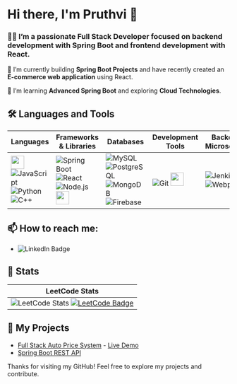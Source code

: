 # Hi there, I'm Pruthvi 👋

### 👨‍💻 I’m a passionate **Full Stack Developer** focused on backend development with **Spring Boot** and frontend development with **React**.

🔭 I’m currently building **Spring Boot Projects** and have recently created an **E-commerce web application** using React.

🌱 I’m learning **Advanced Spring Boot** and exploring **Cloud Technologies**.

## 🛠️ Languages and Tools

| **Languages**                                                                 | **Frameworks & Libraries**                                                       | **Databases**                                                             | **Development Tools**                                                     | **Backend & Microservices**                                              | **Additional Skills**                                                    |
|-------------------------------------------------------------------------------|----------------------------------------------------------------------------------|---------------------------------------------------------------------------|---------------------------------------------------------------------------|---------------------------------------------------------------------------|---------------------------------------------------------------------------|
| <img src="https://img.icons8.com/color/30/java-coffee-cup-logo.png" width="30"/> ![JavaScript](https://img.icons8.com/color/30/javascript.png)                    ![Python](https://img.icons8.com/color/30/python.png)                      ![C++](https://img.icons8.com/color/30/c-plus-plus-logo.png)               | ![Spring Boot](https://img.icons8.com/color/30/spring-logo.png)           ![React](https://img.icons8.com/color/30/react-native.png)                 ![Node.js](https://img.icons8.com/color/30/nodejs.png)                     <img src="https://cdn.jsdelivr.net/gh/devicons/devicon/icons/express/express-original.svg" width="30" height="30"/>                   | ![MySQL](https://img.icons8.com/color/30/mysql-logo.png)                  ![PostgreSQL](https://img.icons8.com/color/30/postgreesql.png)            ![MongoDB](https://img.icons8.com/color/30/mongodb.png)                   ![Firebase](https://img.icons8.com/color/30/firebase.png)                 | ![Git](https://img.icons8.com/color/30/git.png)                           <img src="https://upload.wikimedia.org/wikipedia/commons/5/52/Maven_logo.png" width="30" height="30"/> | ![Jenkins](https://img.icons8.com/color/30/jenkins.png)                   ![Webpack](https://img.icons8.com/color/30/webpack.png)                   | ![REST API](https://img.icons8.com/ios/30/api.png)                        ![GraphQL](https://img.icons8.com/color/30/graphql.png)                   <img src="https://cdn.jsdelivr.net/gh/devicons/devicon/icons/docker/docker-original.svg" width="30" height="30"/> | ![Data Structures](https://img.icons8.com/external-flat-juicy-fish/30/external-data-structure-data-science-flat-flat-juicy-fish.png) ![OOP](https://img.icons8.com/external-flat-juicy-fish/30/external-oop-data-science-flat-flat-juicy-fish.png) |


## 📫 How to reach me:
- ![LinkedIn Badge](https://img.shields.io/badge/LinkedIn-Pruthvi%20Singama-blue?style=flat-square&logo=linkedin&logoColor=white)

## 🚀 Stats

| **LeetCode Stats** |
|---------------------|
| ![LeetCode Stats](https://leetcard.jacoblin.cool/Singam_007?theme=dark&font=robot&extension=leetcode) [![LeetCode Badge](https://img.shields.io/badge/LeetCode-Singam_007-orange?style=flat-square&logo=leetcode&logoColor=white)](https://leetcode.com/u/Singam_007/)| 



## 🌱 My Projects
- [Full Stack Auto Price System](https://github.com/PruthviSingama/Auto-Price-System) - [Live Demo](https://autopricesystem.netlify.app/)
- [Spring Boot REST API](https://github.com/PruthviSingama/SpringBoot-API)

Thanks for visiting my GitHub! Feel free to explore my projects and contribute.
